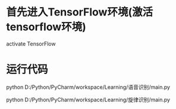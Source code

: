 # 首先进入TensorFlow环境(激活tensorflow环境)
activate TensorFlow
# 运行代码
python D:/Python/PyCharm/workspace/Learning/语音识别/main.py

python D:/Python/PyCharm/workspace/Learning/旋律识别/main.py